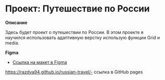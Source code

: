 # Проект: Путешествие по России


**Описание**

Здесь будет проект о путешествии по России. В этом проекте я научился использовать адаптивную верстку использую функции Grid и media.

**Figma**

* [Ссылка на макет в Figma](https://www.figma.com/file/5S2WSbEFL6awjVWJ0NWL8Q/Sprint-3_-Russia-_-desktop-mobile?node-id=28503%3A0)




https://razdva94.github.io/russian-travel/- ссылка в GitHub pages
